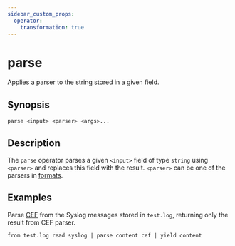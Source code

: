 ```yaml
---
sidebar_custom_props:
  operator:
    transformation: true
---
```


# parse

Applies a parser to the string stored in a given field.

## Synopsis

```
parse <input> <parser> <args>...
```

## Description

The `parse` operator parses a given `<input>` field of type `string` using
`<parser>` and replaces this field with the result. `<parser>` can be one of the
parsers in [formats](../formats.md).

## Examples

Parse [CEF](../formats/cef.md) from the Syslog messages stored in `test.log`,
returning only the result from CEF parser.

```
from test.log read syslog | parse content cef | yield content
```
